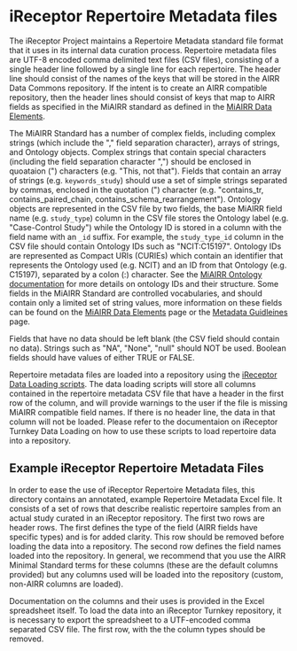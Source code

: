 # iReceptor Repertoire Metadata files

The iReceptor Project maintains a Repertoire Metadata standard file format that it uses in its internal data curation process. Repertoire metadata files are UTF-8 encoded comma delimited text files (CSV files), consisting of a single header line followed by a single line for each repertoire. The header line should consist of the names of the keys that will be stored in the AIRR Data Commons repository. If the intent is to create an AIRR compatible repository, then the header lines should consist of keys that map to AIRR fields as specified in the MiAIRR standard as defined in the [MiAIRR Data Elements](https://docs.airr-community.org/en/stable/miairr/data_elements.html).

The MiAIRR Standard has a number of complex fields, including complex strings (which include the "," field separation character), arrays of strings, and Ontology objects. Complex strings that contain special characters (including the field separation character ",") should be enclosed in quoataion (") characters (e.g. "This, not that"). Fields that contain an array of strings (e.g. `keywords_study`) should use a set of simple strings separated by commas, enclosed in the quotation (") character (e.g. "contains_tr, contains_paired_chain, contains_schema_rearrangement"). Ontology objects are represented in the CSV file by two fields, the base MiAIRR field name (e.g. `study_type`) column in the CSV file stores the Ontology label (e.g. "Case-Control Study") while the Ontology ID is stored in a column with the field name with an `_id` suffix. For example, the `study_type_id` column in the CSV file should contain Ontology IDs such as "NCIT:C15197". Ontology IDs are represented as Compact URIs (CURIEs) which contain an identifier that represents the Ontology used (e.g. NCIT) and an ID from that Ontology (e.g. C15197), separated by a colon (:) character. See the [MiAIRR Ontology documentation](https://docs.airr-community.org/en/stable/ontovoc/introduction_ontovoc.html) for more details on ontology IDs and their structure. Some fields in the MiAIRR Standard are controlled vocabularies, and should contain only a limited set of string values, more information on these fields can be found on the [MiAIRR Data Elements](https://docs.airr-community.org/en/stable/miairr/data_elements.html) page or the [Metadata Guidleines](https://docs.airr-community.org/en/stable/miairr/metadata_guidelines.html) page.

Fields that have no data should be left blank (the CSV field should contain no data). Strings such as "NA", "None", "null" should NOT be used. Boolean fields should have values of either TRUE or FALSE.

Repertoire metadata files are loaded into a repository using the [iReceptor Data Loading scripts](https://github.com/sfu-ireceptor/turnkey-service-php). The data loading scripts will store all columns contained in the repertoire metadata CSV file that have a header in the first row of the column, and will provide warnings to the user if the file is missing MiAIRR compatible field names. If there is no header line, the data in that column will not be loaded. Please refer to the documentaion on iReceptor Turnkey Data Loading on how to use these scripts to load repertoire data into a repository.

## Example iReceptor Repertoire Metadata Files

In order to ease the use of iReceptor Repertoire Metadata files, this directory contains an annotated, example Repertoire Metadata Excel file. It consists of a set of rows that describe realistic repertoire samples from an actual study curated in an iReceptor repository. The first two rows are header rows. The first defines the type of the field (AIRR fields have specific types) and is for added clarity. This row should be removed before loading the data into a repository. The second row defines the field names loaded into the repository. In general, we recommend that you use the AIRR Minimal Standard terms for these columns (these are the default columns provided) but any columns used will be loaded into the repository (custom, non-AIRR columns are loaded).

Documentation on the columns and their uses is provided in the Excel spreadsheet itself. To load the data into an iReceptor Turnkey repository, it is necessary to export the spreadsheet to a UTF-encoded comma separated CSV file. The first row, with the the column types should be removed.
